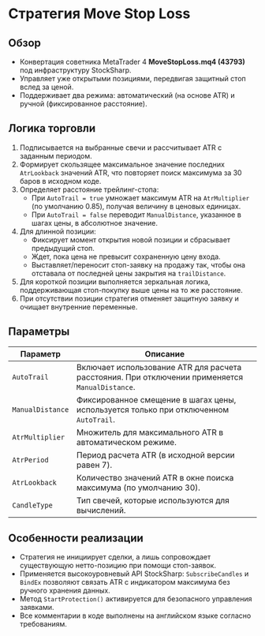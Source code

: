 # Стратегия Move Stop Loss

## Обзор
- Конвертация советника MetaTrader 4 **MoveStopLoss.mq4 (43793)** под инфраструктуру StockSharp.
- Управляет уже открытыми позициями, передвигая защитный стоп вслед за ценой.
- Поддерживает два режима: автоматический (на основе ATR) и ручной (фиксированное расстояние).

## Логика торговли
1. Подписывается на выбранные свечи и рассчитывает ATR с заданным периодом.
2. Формирует скользящее максимальное значение последних `AtrLookback` значений ATR, что повторяет поиск максимума за 30 баров в исходном коде.
3. Определяет расстояние трейлинг-стопа:
   - При `AutoTrail = true` умножает максимум ATR на `AtrMultiplier` (по умолчанию 0.85), получая величину в ценовых единицах.
   - При `AutoTrail = false` переводит `ManualDistance`, указанное в шагах цены, в абсолютное значение.
4. Для длинной позиции:
   - Фиксирует момент открытия новой позиции и сбрасывает предыдущий стоп.
   - Ждет, пока цена не превысит сохраненную цену входа.
   - Выставляет/переносит стоп-заявку на продажу так, чтобы она отставала от последней цены закрытия на `trailDistance`.
5. Для короткой позиции выполняется зеркальная логика, поддерживающая стоп-покупку выше цены на то же расстояние.
6. При отсутствии позиции стратегия отменяет защитную заявку и очищает внутренние переменные.

## Параметры
| Параметр | Описание |
| --- | --- |
| `AutoTrail` | Включает использование ATR для расчета расстояния. При отключении применяется `ManualDistance`. |
| `ManualDistance` | Фиксированное смещение в шагах цены, используется только при отключенном `AutoTrail`. |
| `AtrMultiplier` | Множитель для максимального ATR в автоматическом режиме. |
| `AtrPeriod` | Период расчета ATR (в исходной версии равен 7). |
| `AtrLookback` | Количество значений ATR в окне поиска максимума (по умолчанию 30). |
| `CandleType` | Тип свечей, которые используются для вычислений. |

## Особенности реализации
- Стратегия не инициирует сделки, а лишь сопровождает существующую нетто-позицию при помощи стоп-заявок.
- Применяется высокоуровневый API StockSharp: `SubscribeCandles` и `BindEx` позволяют связать ATR с индикатором максимума без ручного хранения данных.
- Метод `StartProtection()` активируется для безопасного управления заявками.
- Все комментарии в коде выполнены на английском языке согласно требованиям.
